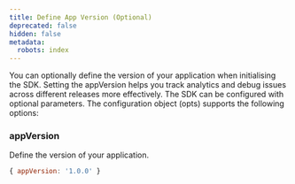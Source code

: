 ```yaml
---
title: Define App Version (Optional)
deprecated: false
hidden: false
metadata:
  robots: index
---
```

You can optionally define the version of your application when initialising the SDK. Setting the appVersion helps you track analytics and debug issues across different releases more effectively. The SDK can be configured with optional parameters. The configuration object (opts) supports the following options:

### appVersion

Define the version of your application.

```javascript
{ appVersion: '1.0.0' }
```